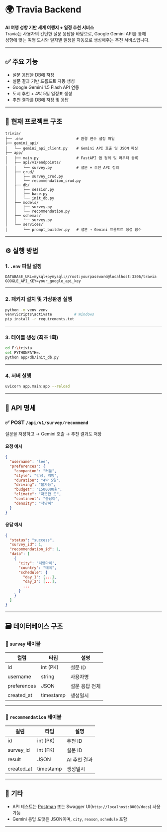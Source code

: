 
# 🌍 Travia Backend

**AI 여행 성향 기반 세계 여행지 + 일정 추천 서비스**  
Travia는 사용자의 간단한 설문 응답을 바탕으로, Google Gemini API를 통해  
성향에 맞는 여행 도시와 일자별 일정을 자동으로 생성해주는 추천 서비스입니다.

---

## ✅ 주요 기능

- 설문 응답을 DB에 저장
- 설문 결과 기반 프롬프트 자동 생성
- Google Gemini 1.5 Flash API 연동
- 도시 추천 + 4박 5일 일정표 생성
- 추천 결과를 DB에 저장 및 응답

---

## 🧱 현재 프로젝트 구조

```
trivia/
├── .env                        # 환경 변수 설정 파일
├── gemini_api/
│   └── gemini_api_client.py    # Gemini API 호출 및 JSON 파싱
├── app/
│   ├── main.py                 # FastAPI 앱 정의 및 라우터 등록
│   ├── api/v1/endpoints/
│   │   └── survey.py           # 설문 + 추천 API 정의
│   ├── crud/
│   │   ├── survey_crud.py
│   │   └── recommendation_crud.py
│   ├── db/
│   │   ├── session.py
│   │   ├── base.py
│   │   └── init_db.py
│   ├── models/
│   │   ├── survey.py
│   │   └── recommendation.py
│   ├── schemas/
│   │   └── survey.py
│   └── services/
│       └── prompt_builder.py   # 설문 → Gemini 프롬프트 생성 함수
```

---

## ⚙️ 실행 방법

### 1. `.env` 파일 설정

```env
DATABASE_URL=mysql+pymysql://root:yourpassword@localhost:3306/travia
GOOGLE_API_KEY=your_google_api_key
```

---

### 2. 패키지 설치 및 가상환경 실행

```bash
python -m venv venv
venv\Scripts\activate          # Windows
pip install -r requirements.txt
```

---

### 3. 테이블 생성 (최초 1회)

```bash
cd F:\trivia
set PYTHONPATH=.
python app/db/init_db.py
```

---

### 4. 서버 실행

```bash
uvicorn app.main:app --reload
```

---

## 🔌 API 명세

### ✅ POST `/api/v1/survey/recommend`  
설문을 저장하고 → Gemini 호출 → 추천 결과도 저장

#### 요청 예시

```json
{
  "username": "lee",
  "preferences": {
    "companion": "커플",
    "style": "감성, 먹방",
    "duration": "4박 5일",
    "driving": "불가능",
    "budget": "1500000원",
    "climate": "따뜻한 곳",
    "continent": "동남아",
    "density": "적당히"
  }
}
```

#### 응답 예시

```json
{
  "status": "success",
  "survey_id": 1,
  "recommendation_id": 1,
  "data": [
    {
      "city": "치앙마이",
      "country": "태국",
      "schedule": {
        "day_1": [...],
        "day_2": [...],
        ...
      }
    }
  ]
}
```

---

## 🗃️ 데이터베이스 구조

### 📌 `survey` 테이블

| 컬럼 | 타입 | 설명 |
|------|------|------|
| id | int (PK) | 설문 ID |
| username | string | 사용자명 |
| preferences | JSON | 설문 응답 전체 |
| created_at | timestamp | 생성일시 |

---

### 📌 `recommendation` 테이블

| 컬럼 | 타입 | 설명 |
|------|------|------|
| id | int (PK) | 추천 ID |
| survey_id | int (FK) | 설문 ID |
| result | JSON | AI 추천 결과 |
| created_at | timestamp | 생성일시 |

---

## 💬 기타

- API 테스트는 [Postman](https://www.postman.com/) 또는 Swagger UI(`http://localhost:8000/docs`) 사용 가능
- Gemini 응답 포맷은 JSON이며, `city`, `reason`, `schedule` 포함

---